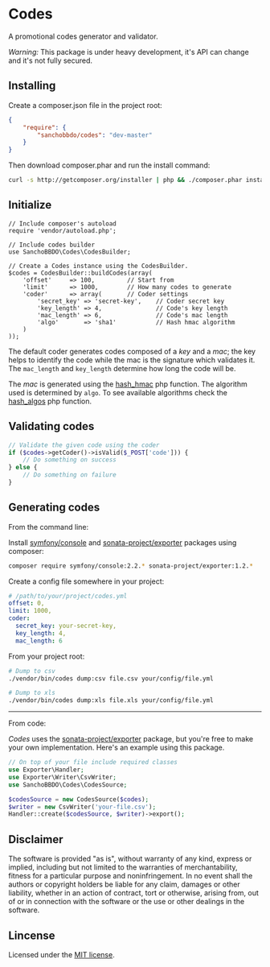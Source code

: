 Codes
=====

A promotional codes generator and validator.

*Warning:* This package is under heavy development, it's API can change and
it's not fully secured.

Installing
----------

Create a composer.json file in the project root:

```json
{
    "require": {
        "sanchobbdo/codes": "dev-master"
    }
}
```

Then download composer.phar and run the install command:

```bash
curl -s http://getcomposer.org/installer | php && ./composer.phar install
```

Initialize
----------

```
// Include composer's autoload
require 'vendor/autoload.php';

// Include codes builder
use SanchoBBDO\Codes\CodesBuilder;

// Create a Codes instance using the CodesBuilder.
$codes = CodesBuilder::buildCodes(array(
    'offset'     => 100,         // Start from
    'limit'      => 1000,        // How many codes to generate
    'coder'      => array(       // Coder settings
        'secret_key' => 'secret-key',    // Coder secret key
        'key_length' => 4,               // Code's key length
        'mac_length' => 6,               // Code's mac length
        'algo'       => 'sha1'           // Hash hmac algorithm
    )
));
```

The default coder generates codes composed of a _key_ and a _mac_; the key
helps to identify the code while the mac is the signature which
validates it. The ```mac_length``` and ```key_length``` determine how long the
code will be.

The _mac_ is generated using the
[hash_hmac](http://php.net/manual/en/function.hash-hmac.php) php
function. The algorithm used is determined by ```algo```. To see
available algorithms check the
[hash_algos](http://www.php.net/manual/en/function.hash-algos.php) php
function.

Validating codes
----------------

```php
// Validate the given code using the coder
if ($codes->getCoder()->isValid($_POST['code'])) {
    // Do something on success
} else {
    // Do something on failure
}
```

Generating codes
----------------

From the command line:

Install
[symfony/console](http://symfony.com/doc/current/components/console/index.html)
and [sonata-project/exporter](https://github.com/sonata-project/exporter)
packages using composer:

```bash
composer require symfony/console:2.2.* sonata-project/exporter:1.2.*
```

Create a config file somewhere in your project:

```yaml
# /path/to/your/project/codes.yml
offset: 0,
limit: 1000,
coder:
  secret_key: your-secret-key,
  key_length: 4,
  mac_length: 6
```

From your project root:

```bash
# Dump to csv
./vendor/bin/codes dump:csv file.csv your/config/file.yml

# Dump to xls
./vendor/bin/codes dump:xls file.xls your/config/file.yml
```

---

From code:

_Codes_ uses the [sonata-project/exporter](https://github.com/sonata-project/exporter) package, but you're free to make your own implementation. Here's an example using this package.

```php
// On top of your file include required classes
use Exporter\Handler;
use Exporter\Writer\CsvWriter;
use SanchoBBDO\Codes\CodesSource;
```

```php
$codesSource = new CodesSource($codes);
$writer = new CsvWriter('your-file.csv');
Handler::create($codesSource, $writer)->export();
```

Disclaimer
----------

The software is provided "as is", without warranty of any kind, express or
implied, including but not limited to the warranties of merchantability,
fitness for a particular purpose and noninfringement. In no event shall the
authors or copyright holders be liable for any claim, damages or other
liability, whether in an action of contract, tort or otherwise, arising from,
out of or in connection with the software or the use or other dealings in the
software.

Lincense
--------

Licensed under the [MIT license](http://opensource.org/licenses/MIT).
